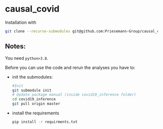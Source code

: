 # causal_covid


Installation with 
```bash
git clone --recurse-submodules git@github.com:Priesemann-Group/causal_covid.git
```
## Notes:
You need `python>3.8`.

Before you can use the code and rerun the analyses you have to:

- init the submodules:
	```bash
	#Init
	git submodule init
	# Update package manual (inside covid19_inference folder)
	cd covid19_inference
	git pull origin master
	```

- install the requirements
	```bash
	pip install -r requirments.txt
	```
